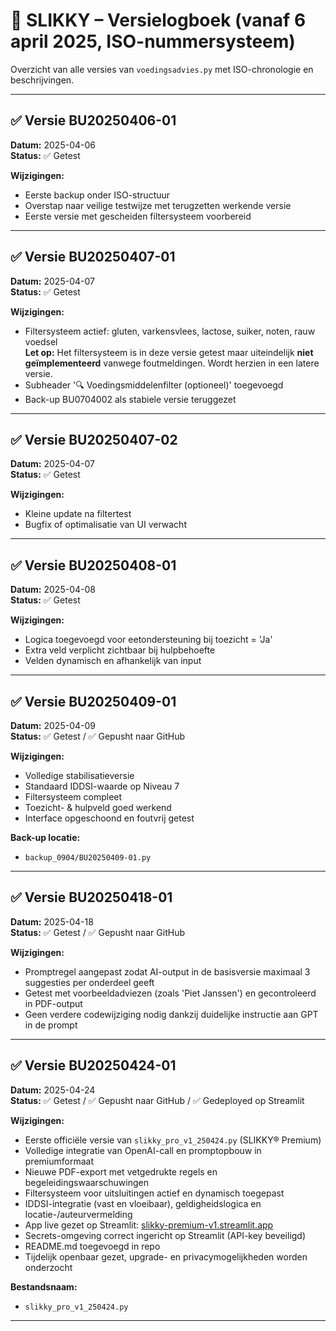 # 📘 SLIKKY – Versielogboek (vanaf 6 april 2025, ISO-nummersysteem)

Overzicht van alle versies van `voedingsadvies.py` met ISO-chronologie en beschrijvingen.

---

## ✅ Versie BU20250406-01  
**Datum:** 2025-04-06  
**Status:** ✅ Getest  

**Wijzigingen:**  
- Eerste backup onder ISO-structuur  
- Overstap naar veilige testwijze met terugzetten werkende versie  
- Eerste versie met gescheiden filtersysteem voorbereid

---

## ✅ Versie BU20250407-01  
**Datum:** 2025-04-07  
**Status:** ✅ Getest  

**Wijzigingen:**  
- Filtersysteem actief: gluten, varkensvlees, lactose, suiker, noten, rauw voedsel  
**Let op:** Het filtersysteem is in deze versie getest maar uiteindelijk **niet geïmplementeerd** vanwege foutmeldingen. Wordt herzien in een latere versie.  
- Subheader '🔍 Voedingsmiddelenfilter (optioneel)' toegevoegd  
- Back-up BU0704002 als stabiele versie teruggezet

---

## ✅ Versie BU20250407-02  
**Datum:** 2025-04-07  
**Status:** ✅ Getest  

**Wijzigingen:**  
- Kleine update na filtertest  
- Bugfix of optimalisatie van UI verwacht

---

## ✅ Versie BU20250408-01  
**Datum:** 2025-04-08  
**Status:** ✅ Getest  

**Wijzigingen:**  
- Logica toegevoegd voor eetondersteuning bij toezicht = 'Ja'  
- Extra veld verplicht zichtbaar bij hulpbehoefte  
- Velden dynamisch en afhankelijk van input

---

## ✅ Versie BU20250409-01  
**Datum:** 2025-04-09  
**Status:** ✅ Getest / ✅ Gepusht naar GitHub  

**Wijzigingen:**  
- Volledige stabilisatieversie  
- Standaard IDDSI-waarde op Niveau 7  
- Filtersysteem compleet  
- Toezicht- & hulpveld goed werkend  
- Interface opgeschoond en foutvrij getest

**Back-up locatie:**  
- `backup_0904/BU20250409-01.py`

---

## ✅ Versie BU20250418-01  
**Datum:** 2025-04-18  
**Status:** ✅ Getest / ✅ Gepusht naar GitHub  

**Wijzigingen:**  
- Promptregel aangepast zodat AI-output in de basisversie maximaal 3 suggesties per onderdeel geeft  
- Getest met voorbeeldadviezen (zoals 'Piet Janssen') en gecontroleerd in PDF-output  
- Geen verdere codewijziging nodig dankzij duidelijke instructie aan GPT in de prompt

---
## ✅ Versie BU20250424-01  
**Datum:** 2025-04-24  
**Status:** ✅ Getest / ✅ Gepusht naar GitHub / ✅ Gedeployed op Streamlit  

**Wijzigingen:**  
- Eerste officiële versie van `slikky_pro_v1_250424.py` (SLIKKY® Premium)
- Volledige integratie van OpenAI-call en promptopbouw in premiumformaat
- Nieuwe PDF-export met vetgedrukte regels en begeleidingswaarschuwingen
- Filtersysteem voor uitsluitingen actief en dynamisch toegepast
- IDDSI-integratie (vast en vloeibaar), geldigheidslogica en locatie-/auteurvermelding
- App live gezet op Streamlit: [slikky-premium-v1.streamlit.app](https://slikky-premium-v1.streamlit.app)
- Secrets-omgeving correct ingericht op Streamlit (API-key beveiligd)
- README.md toegevoegd in repo  
- Tijdelijk openbaar gezet, upgrade- en privacymogelijkheden worden onderzocht

**Bestandsnaam:**  
- `slikky_pro_v1_250424.py`

---

